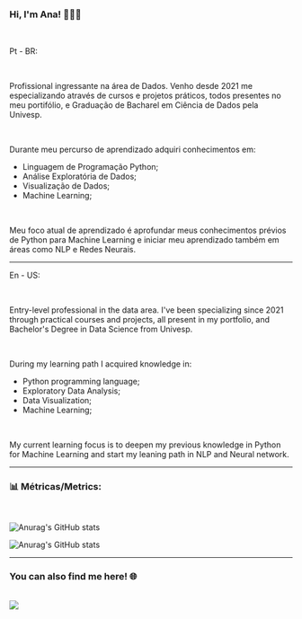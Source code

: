 ### Hi, I'm Ana! 👋:woman_technologist:

<br>

Pt - BR: 

<br>

Profissional ingressante na área de Dados. Venho desde 2021 me especializando através de cursos e projetos práticos, todos presentes no meu portifólio, e Graduação de Bacharel em Ciência de Dados pela Univesp.

<br>

Durante meu percurso de aprendizado adquiri conhecimentos em:
- Linguagem de Programação Python;
- Análise Exploratória de Dados;
- Visualização de Dados;
- Machine Learning;

<br>

Meu foco atual de aprendizado é aprofundar meus conhecimentos prévios de Python para Machine Learning e iniciar meu aprendizado também em áreas como NLP e Redes Neurais.

----
En - US:

<br>

Entry-level professional in the data area. I've been specializing since 2021 through practical courses and projects, all present in my portfolio, and Bachelor's Degree in Data Science from Univesp.

<br>

During my learning path I acquired knowledge in:
- Python programming language;
- Exploratory Data Analysis;
- Data Visualization;
- Machine Learning;

<br>

My current learning focus is to deepen my previous knowledge in Python for Machine Learning and start my leaning path in NLP and Neural network.

----
### 📊 Métricas/Metrics:

<br>


![Anurag's GitHub stats](https://github-readme-stats.vercel.app/api/top-langs/?username=anaVitoriaLouro&layout=compact&theme=synthwave)

![Anurag's GitHub stats](https://github-readme-stats.vercel.app/api?username=anaVitoriaLouro&show_icons=true&theme=synthwave)

----
  ### You can also find me here! :globe_with_meridians:
 <br>
 

 
<div> 
<a href="https://www.linkedin.com/in/ana-vitoria-louro-navili/" target="_blank"><img src="https://img.shields.io/badge/-LinkedIn-%230077B5?style=for-the-badge&logo=linkedin&logoColor=white" target="_blank"></a> 
  
</div>
